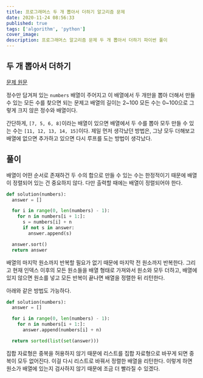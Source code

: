 ```yaml
---
title: 프로그래머스 두 개 뽑아서 더하기 알고리즘 문제
date: 2020-11-24 08:56:33
published: true
tags: ['algorithm', 'python']
cover_image:
description: 프로그래머스 알고리즘 문제 두 개 뽑아서 더하기 파이썬 풀이
---
```


## 두 개 뽑아서 더하기

[문제 원문](https://programmers.co.kr/learn/courses/30/lessons/68644)

정수만 담겨져 있는 `numbers` 배열이 주어지고 이 배열에서 두 개만을 뽑아 더해서 만들 수 있는 모든 수를 찾으면 되는 문제고 배열의 길이는 2~100 모든 수는 0~100으로 그렇게 크지 않은 정수와 배열이다.

간단하게, `[7, 5, 6, 8]`이라는 배열이 있으면 배열에서 두 수를 뽑아 모두 만들 수 있는 수는 `[11, 12, 13, 14, 15]`이다. 제일 먼저 생각났던 방법은, 그냥 모두 더해보고 배열에 없으면 추가하고 있으면 다시 루프를 도는 방법이 생각났다.

## 풀이

배열이 어떤 순서로 존재하건 두 수의 합으로 만들 수 있는 수는 한정적이기 때문에 배열이 정렬되어 있는 건 중요하지 않다. 다만 출력할 때에는 배열이 정렬되어야 한다.

```python
def solution(numbers):
  answer = []

  for i in range(0, len(numbers) - 1):
    for n in numbers[i + 1:]:
      s = numbers[i] + n
      if not s in answer:
        answer.append(s)

  answer.sort()
  return answer
```

배열의 마지막 원소까지 반복할 필요가 없기 때문에 마지막 전 원소까지 반복한다. 그리고 현재 인덱스 이후의 모든 원소들을 배열 형태로 가져와서 원소와 모두 더하고, 배열에 있지 않으면 원소를 넣고 모든 반복이 끝나면 배열을 정렬한 뒤 리턴한다.

아래와 같은 방법도 가능하다.

```python
def solution(numbers):
  answer = []

  for i in range(0, len(numbers) - 1):
    for n in numbers[i + 1:]:
      answer.append(numbers[i] + n)

  return sorted(list(set(answer)))
```

집합 자료형은 중복을 허용하지 않기 때문에 리스트를 집합 자료형으로 바꾸게 되면 중복이 모두 없어진다. 이걸 다시 리스트로 바꿔서 정렬한 배열을 리턴한다. 이렇게 하면 원소가 배열에 있는지 검사하지 않기 때문에 조금 더 빨라질 수 있겠다.
